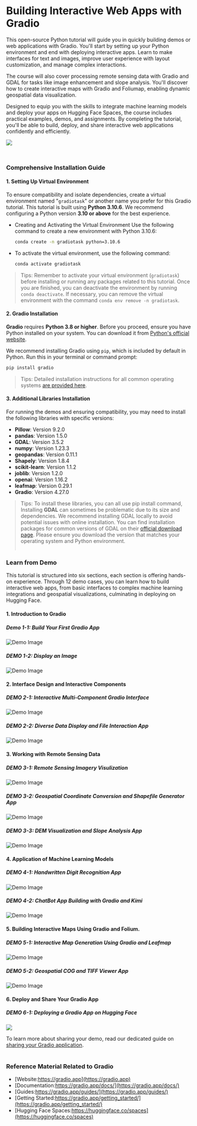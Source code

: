 # Building Interactive Web Apps with Gradio

This open-source Python tutorial will guide you in quickly building demos or web applications with Gradio. You'll start by setting up your Python environment and end with deploying interactive apps. Learn to make interfaces for text and images, improve user experience with layout customization, and manage complex interactions.

The course will also cover processing remote sensing data with Gradio and GDAL for tasks like image enhancement and slope analysis. You'll discover how to create interactive maps with Gradio and Foliumap, enabling dynamic geospatial data visualization.

Designed to equip you with the skills to integrate machine learning models and deploy your apps on Hugging Face Spaces, the course includes practical examples, demos, and assignments. By completing the tutorial, you'll be able to build, deploy, and share interactive web applications confidently and efficiently.


<img src="https://huggingface.co/datasets/huggingface/documentation-images/resolve/main/gradio-guides/lcm-screenshot-3.gif" style="padding-bottom: 10px"><br><br>

### Comprehensive Installation Guide
#### 1. Setting Up Virtual Environment
To ensure compatibility and isolate dependencies, create a virtual environment named "`gradiotask`" or another name you prefer for this Gradio tutorial. This tutorial is built using **Python 3.10.6**. We recommend configuring a Python version **3.10 or above** for the best experience.

- Creating and Activating the Virtual Environment
 Use the following command to create a new environment with Python 3.10.6:
   ```bash
   conda create -n gradiotask python=3.10.6
   ```         
- To activate the virtual environment, use the following command:
    ```bash
    conda activate gradiotask
    ```
> Tips:
 > Remember to activate your virtual environment (`gradiotask`) before installing or running any packages related to this tutorial. Once you are finished, you can deactivate the environment by running `conda deactivate`. If necessary, you can remove the virtual environment with the command `conda env remove -n gradiotask`.

#### 2. Gradio Installation 
**Gradio** requires **Python 3.8 or higher**. Before you proceed, ensure you have Python installed on your system. You can download it from [Python's official website](https://www.python.org/downloads/).

We recommend installing Gradio using `pip`, which is included by default in Python. Run this in your terminal or command prompt:

```bash
pip install gradio
```
> Tips: 
 >Detailed installation instructions for all common operating systems <a href="https://www.gradio.app/main/guides/installing-gradio-in-a-virtual-environment">are provided here</a>. 

#### 3. Additional Libraries Installation

For running the demos and ensuring compatibility, you may need to install the following libraries with specific versions:

- **Pillow**: Version 9.2.0
- **pandas**: Version 1.5.0
- **GDAL**: Version 3.5.2
- **numpy**: Version 1.23.3
- **geopandas**: Version 0.11.1
- **Shapely**: Version 1.8.4
- **scikit-learn**: Version 1.1.2
- **joblib**: Version 1.2.0
- **openai**: Version 1.16.2
- **leafmap**: Version 0.29.1
- **Gradio**: Version 4.27.0

> Tips: To install these libraries, you can all use pip install command, 
Installing **GDAL** can sometimes be problematic due to its size and dependencies. We recommend installing GDAL locally to avoid potential issues with online installation. You can find installation packages for common versions of GDAL on their [official download page](https://gdal.org/download.html). Please ensure you download the version that matches your operating system and Python environment. <br><br>


### Learn from Demo

This tutorial is structured into six sections, each section is offering hands-on experience. Through 12 demo cases, you can learn how to build interactive web apps, from basic interfaces to complex machine learning integrations and geospatial visualizations, culminating in deploying on Hugging Face.

#### 1. Introduction to Gradio
##### Demo 1-1: Build Your First Gradio App

<img src="https://dunazo.oss-cn-beijing.aliyuncs.com/blog/demo1-1.gif" alt="Demo Image" class="center-image"/>

##### DEMO 1-2: Display an Image

<img src="https://dunazo.oss-cn-beijing.aliyuncs.com/blog/demo1-2.gif" alt="Demo Image" class="center-image"/>

#### 2. Interface Design and Interactive Components
##### DEMO 2-1: Interactive Multi-Component Gradio Interface

<img src="https://dunazo.oss-cn-beijing.aliyuncs.com/blog/demo2-1.gif" alt="Demo Image" class="center-image"/>

##### DEMO 2-2: Diverse Data Display and File Interaction App

<img src="https://dunazo.oss-cn-beijing.aliyuncs.com/blog/demo2-2.gif" alt="Demo Image" class="center-image"/>

#### 3. Working with Remote Sensing Data
##### DEMO 3-1: Remote Sensing Imagery Visulization

<img src="https://dunazo.oss-cn-beijing.aliyuncs.com/blog/demo3-1.gif" alt="Demo Image" class="center-image"/>

##### DEMO 3-2: Geospatial Coordinate Conversion and Shapefile Generator App

<img src="https://dunazo.oss-cn-beijing.aliyuncs.com/blog/demo3-2.gif" alt="Demo Image" class="center-image"/>

##### DEMO 3-3: DEM Visualization and Slope Analysis App

<img src="https://dunazo.oss-cn-beijing.aliyuncs.com/blog/demo3-3.gif" alt="Demo Image" class="center-image"/>

#### 4. Application of Machine Learning Models
##### DEMO 4-1: Handwritten Digit Recognition App

<img src="https://dunazo.oss-cn-beijing.aliyuncs.com/blog/demo4-1.gif" alt="Demo Image" class="center-image"/>

##### DEMO 4-2: ChatBot App Building with Gradio and Kimi

<img src="https://dunazo.oss-cn-beijing.aliyuncs.com/blog/demo4-2.gif" alt="Demo Image" class="center-image"/>

#### 5. Building Interactive Maps Using Gradio and Folium.
##### DEMO 5-1: Interactive Map Generation Using Gradio and Leafmap

<img src="https://dunazo.oss-cn-beijing.aliyuncs.com/blog/demo5-1.gif" alt="Demo Image" class="center-image"/>

##### DEMO 5-2: Geospatial COG and TIFF Viewer App

<img src="https://dunazo.oss-cn-beijing.aliyuncs.com/blog/demo5-2.gif" alt="Demo Image" class="center-image"/>

#### 6. Deploy and Share Your Gradio App
##### DEMO 6-1: Deploying a Gradio App on Hugging Face 

<img src="https://dunazo.oss-cn-beijing.aliyuncs.com/blog/build)web_app_in_HF.gif"/>

To learn more about sharing your demo, read our dedicated guide on [sharing your Gradio application](https://www.gradio.app/guides/sharing-your-app).<br><br>


### Reference Material Related to Gradio

- [Website:https://gradio.app](https://gradio.app)
- [Documentation:https://gradio.app/docs/](https://gradio.app/docs/)
- [Guides:https://gradio.app/guides/](https://gradio.app/guides/)
- [Getting Started:https://gradio.app/getting_started/](https://gradio.app/getting_started/)
- [Hugging Face Spaces:https://huggingface.co/spaces](https://huggingface.co/spaces)


